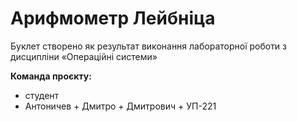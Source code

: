 # Арифмометр Лейбніца
Буклет створено як результат виконання лабораторної роботи з дисципліни
«Операційні системи»

**Команда проєкту:**
+ студент 
+ Антоничев + Дмитро + Дмитрович + УП-221
